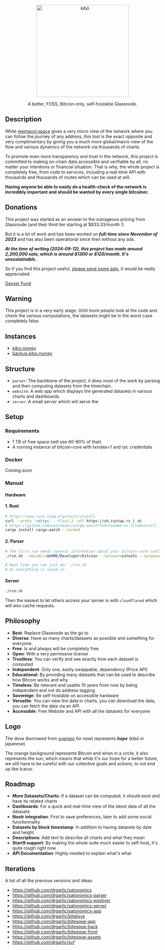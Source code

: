 <p align="center">
  <a href="https://kibo.money" target="_blank">
    <picture>
      <source media="(prefers-color-scheme: dark)" srcset="https://raw.githubusercontent.com/satonomics-org/satonomics/main/assets/logo-full-dark.svg">
      <source media="(prefers-color-scheme: light)" srcset="https://raw.githubusercontent.com/satonomics-org/satonomics/main/assets/logo-full-light.svg">
      <img alt="kibō" src="https://raw.githubusercontent.com/satonomics-org/satonomics/main/assets/logo-full-light.svg" width="300" height="auto" style="max-width: 100%;">
    </picture>
  </a>
</p>

<p align="center">
  A better, FOSS, Bitcoin-only, self-hostable Glassnode.
</p>

## Description

While [mempool.space](https://mempool.space) gives a very micro view of the network where you can follow the journey of any address, this tool is the exact opposite and very complimentary by giving you a much more global/macro view of the flow and various dynamics of the network via thousands of charts.

To promote even more transparency and trust in the network, this project is committed to making on-chain data accessible and verifiable by all, no matter your intentions or financial situation. That is why, the whole project is completely free, from code to services, including a real-time API with thousands and thousands of routes which can be used at will.

**Having anyone be able to easily do a health-check of the network is incredibly important and should be wanted by every single bitcoiner.**

## Donations

This project was started as an answer to the outrageous pricing from Glassnode (and their third tier starting at $833.33/month !).

But it is a lot of work and has been worked on _**full-time since November of 2023**_ and has also been operational since then without any ads.

_**At the time of writing (2024-09-12), this project has made around 2,200,000 sats, which is around $1300 or $120/month. It's unsustainable.**_

So if you find this project useful, [please send some sats](https://geyser.fund/project/satonomics/), it would be really appreciated.

[Geyser Fund](https://geyser.fund/project/satonomics/)

## Warning

This project is in a very early stage. Until more people look at the code and check the various computations, the datasets might be in the worst case completely false.

## Instances

- [kibo.money](https://kibo.money)
- [backup.kibo.money](https://backup.kibo.money)

## Structure

- `parser`: The backbone of the project, it does most of the work by parsing and then computing datasets from the timechain.
- `website`: A web app which displays the generated datasets in various charts and dashboards.
- `server`: A small server which will serve the

## Setup

### Requirements

- 1 TB of free space (will use 60-80% of that)
- A running instance of bitcoin-core with txindex=1 and rpc credentials

### Docker

Coming soon

### Manual

#### Hardware

#### 1. Rust

```bash
# https://www.rust-lang.org/tools/install
curl --proto '=https' --tlsv1.2 -sSf https://sh.rustup.rs | sh
# https://github.com/watchexec/cargo-watch?tab=readme-ov-file#install
cargo install cargo-watch --locked
```

#### 2. Parser

```bash
# The first run needs several information about your bitcoin-core config
./run.sh --datadir=$HOME/Developer/bitcoin --rpcuser=satoshi --rpcpassword=nakamoto

# Next time you can just do: ./run.sh
# As everything is saved in
```

#### Server

```bash
./run.sh
```

Then the easiest to let others access your server is with `cloudflared` which will also cache requests.

## Philosophy

- **Best**: Replace Glassnode as the go to
- **Diverse**: Have as many charts/datasets as possible and something for everyone
- **Free**: Is and always will be completely free
- **Open**: With a very permissive license
- **Trustless**: You can verify and see exactly how each dataset is computed
- **Independent**: Only one, easily swappable, dependency (Price API)
- **Educational**: By providing many datasets that can be used to describe how Bitcoin works and why
- **Timeless**: Be relevant and usable 10 years from now by being independent and not do address tagging
- **Sovereign**: Be self-hostable on accessible hardware
- **Versatile**: You can view the data in charts, you can download the data, you can fetch the data via an API
- **Accessible**: Free Website and API with all the datasets for everyone

## Logo

The dove (borrowed from [svgrepo](https://www.svgrepo.com/svg/351969/dove) for now) represents _**hope**_ (kibō in japanese).

The orange background represents Bitcoin and when in a circle, it also represents the sun, which means that while it's our hope for a better future, we still have to be careful with our collective goals and actions, to not end up like Icarus.

## Roadmap

- **More Datasets/Charts**: If a dataset can be computed, it should exist and have its related charts
- **Dashboards**: For a quick and real-time view of the latest data of all the datasets
- **Nostr integration**: First to save preferences, later to add some social functionnality
- **Datasets by block timestamp**: In addition to having datasets by date and height
- **Descriptions**: Add text to describe all charts and what they mean
- **Start9 support**: By making the whole suite much easier to self-host, it's quite rough right now
- **API Documentation**: Highly needed to explain what's what

## Iterations

A list of all the previous versions and ideas:

- https://github.com/drgarlic/satonomics
- https://github.com/drgarlic/satonomics-parser
- https://github.com/drgarlic/satonomics-explorer
- https://github.com/drgarlic/satonomics-server
- https://github.com/drgarlic/satonomics-app
- https://github.com/drgarlic/bitalisys
- https://github.com/drgarlic/bitesque-app
- https://github.com/drgarlic/bitesque-back
- https://github.com/drgarlic/bitesque-front
- https://github.com/drgarlic/bitesque-assets
- https://github.com/drgarlic/syf
